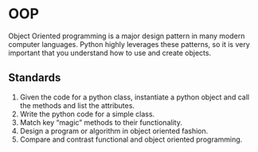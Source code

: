 # OOP

Object Oriented programming is a major design pattern in many modern computer languages.  Python highly leverages these patterns, so it is very important that you understand how to use and create objects.

## Standards
<ol>
<li>Given the code for a python class, instantiate a python object and call the methods and list the attributes.</li>
<li>Write the python code for a simple class.</li>
<li>Match key “magic” methods to their functionality.</li>
<li>Design a program or algorithm in object oriented fashion.</li>
<li>Compare and contrast functional and object oriented programming.</li>
</ol>
